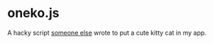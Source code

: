 # oneko.js

A hacky script [someone else](https://github.com/adryd325/oneko.js) wrote to put a cute kitty cat in my app.